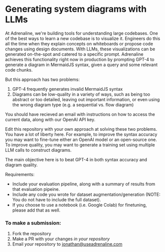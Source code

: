# Generating system diagrams with LLMs

At Adrenaline, we're building tools for understanding large codebases. One of the best ways to learn a new codebase is to visualize it. Engineers do this all the time when they explain concepts on whiteboards or propose code changes using design documents. With LLMs, these visualizations can be generated on-the-spot and catered to a specific prompt. Adrenaline achieves this functionality right now in production by prompting GPT-4 to generate a diagram in MermaidJS syntax, given a query and some relevant code chunks.

But this approach has two problems: 

1. GPT-4 frequently generates invalid MermaidJS syntax
2. Diagrams can be low-quality in a variety of ways, such as being too abstract or too detailed, leaving out important information, or even using the wrong diagram type (e.g. a sequential vs. flow diagram)

You should have recieved an email with instructions on how to access the current data, along with our OpenAI API key.

Edit this repository with your own approach at solving these two problems. You have a lot of liberty here. For example, to improve the syntax accuracy you may want to fine-tune either an OpenAI model or an open-source one. To improve quality, you may want to generate a training set using multiple LLM calls to construct diagrams.

The main objective here is to beat GPT-4 in both syntax accuracy and diagram quality.

Requirements:
- Include your evaluation pipeline, along with a summary of results from that evaluation pipeine.
- Include any code you wrote for dataset augmentation/generation (NOTE: You do not have to include the full dataset).
- If you choose to use a notebook (i.e. Google Colab) for finetuning, please add that as well.

### To make a submission:

1. Fork the repository
2. Make a PR with your changes _in your repository_
3. Email _your_ repository to jonathan@useadrenaline.com
